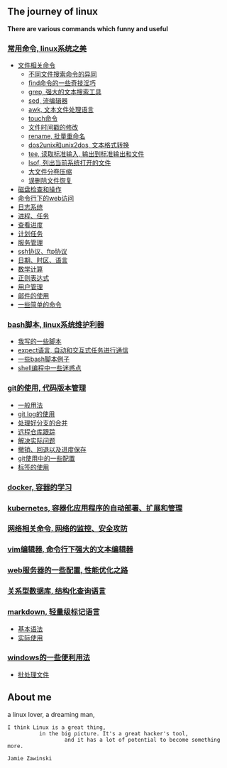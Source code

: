 ## The journey of linux

**There are various commands which funny and useful**<br/>

### [常用命令, linux系统之美](https://github.com/HudsonWu/linuxStudying/tree/master/common)
+ [文件相关命令](https://github.com/HudsonWu/linuxStudying/tree/master/common/file)
    + [不同文件搜索命令的异同](https://github.com/HudsonWu/linuxStudying/tree/master/common/file/file_search/file_search_commands.md)
    + [find命令的一些奇技淫巧](https://github.com/HudsonWu/linuxStudying/tree/master/common/file/find.md)
    + [grep, 强大的文本搜索工具](https://github.com/HudsonWu/linuxStudying/tree/master/common/file/grep.md)
    + [sed, 流编辑器](https://github.com/HudsonWu/linuxStudying/tree/master/common/file/sed.md)
    + [awk, 文本文件处理语言](https://github.com/HudsonWu/linuxStudying/tree/master/common/file/awk.md)
    + [touch命令](https://github.com/HudsonWu/linuxStudying/tree/master/common/file/touch.md)
    + [文件时间戳的修改](https://github.com/HudsonWu/linuxStudying/tree/master/common/file/timestamps.md)
    + [rename, 批量重命名](https://github.com/HudsonWu/linuxStudying/tree/master/common/file/rename.md)
    + [dos2unix和unix2dos, 文本格式转换](https://github.com/HudsonWu/linuxStudying/tree/master/common/file/dos2unix.md)
    + [tee, 读取标准输入, 输出到标准输出和文件](https://github.com/HudsonWu/linuxStudying/tree/master/common/file/tee.md)
    + [lsof, 列出当前系统打开的文件](https://github.com/HudsonWu/linuxStudying/tree/master/common/file/lsof.md)
    + [大文件分卷压缩](https://github.com/HudsonWu/linuxStudying/tree/master/common/file/sub_volume.md)
    + [误删除文件恢复](https://github.com/HudsonWu/linuxStudying/tree/master/common/file/delete_mistake)
+ [磁盘检查和操作](https://github.com/HudsonWu/linuxStudying/tree/master/common/disk)
+ [命令行下的web访问](https://github.com/HudsonWu/linuxStudying/tree/master/common/http)
+ [日志系统](https://github.com/HudsonWu/linuxStudying/tree/master/common/log)
+ [进程、任务](https://github.com/HudsonWu/linuxStudying/tree/master/common/process)
+ [查看进度](https://github.com/HudsonWu/linuxStudying/tree/master/common/progress)
+ [计划任务](https://github.com/HudsonWu/linuxStudying/tree/master/common/schedule)
+ [服务管理](https://github.com/HudsonWu/linuxStudying/tree/master/common/service)
+ [ssh协议、ftp协议](https://github.com/HudsonWu/linuxStudying/tree/master/common/ssh)
+ [日期、时区、语言](https://github.com/HudsonWu/linuxStudying/tree/master/common/time)
+ [数学计算](https://github.com/HudsonWu/linuxStudying/tree/master/common/calc)
+ [正则表达式](https://github.com/HudsonWu/linuxStudying/tree/master/common/regular_expression)
+ [用户管理](https://github.com/HudsonWu/linuxStudying/tree/master/common/user_group)
+ [邮件的使用](https://github.com/HudsonWu/linuxStudying/tree/master/common/mail)
+ [一些简单的命令](https://github.com/HudsonWu/linuxStudying/tree/master/common/simple)

### [bash脚本, linux系统维护利器](https://github.com/HudsonWu/linuxStudying/tree/master/bash)
+ [我写的一些脚本](https://github.com/HudsonWu/linuxStudying/tree/master/bash/my)
+ [expect语言, 自动和交互式任务进行通信](https://github.com/HudsonWu/linuxStudying/tree/master/bash/expect)
+ [一些bash脚本例子](https://github.com/HudsonWu/linuxStudying/tree/master/bash/examples)
+ [shell编程中一些迷惑点](https://github.com/HudsonWu/linuxStudying/tree/master/bash/usage.md)

### [git的使用, 代码版本管理](https://github.com/HudsonWu/linuxStudying/tree/master/git)
+ [一般用法](https://github.com/HudsonWu/linuxStudying/blob/master/git/common.md)
+ [git log的使用](https://github.com/HudsonWu/linuxStudying/blob/master/git/log.md)
+ [处理好分支的合并](https://github.com/HudsonWu/linuxStudying/blob/master/git/merge.md)
+ [远程仓库跟踪](https://github.com/HudsonWu/linuxStudying/blob/master/git/remote.md)
+ [解决实际问题](https://github.com/HudsonWu/linuxStudying/blob/master/git/attention.md)
+ [撤销、回退以及进度保存](https://github.com/HudsonWu/linuxStudying/blob/master/git/checkout.md)
+ [git使用中的一些配置](https://github.com/HudsonWu/linuxStudying/blob/master/git/conf.md)
+ [标签的使用](https://github.com/HudsonWu/linuxStudying/blob/master/git/tag.md)

### [docker, 容器的学习](https://github.com/HudsonWu/linuxStudying/tree/master/docker)

### [kubernetes, 容器化应用程序的自动部署、扩展和管理](https://github.com/HudsonWu/linuxStudying/tree/master/kubernetes)

### [网络相关命令, 网络的监控、安全攻防](https://github.com/HudsonWu/linuxStudying/tree/master/network)

### [vim编辑器, 命令行下强大的文本编辑器](https://github.com/HudsonWu/linuxStudying/tree/master/vim)

### [web服务器的一些配置, 性能优化之路](https://github.com/HudsonWu/linuxStudying/tree/master/webservers)

### [关系型数据库, 结构化查询语言](https://github.com/HudsonWu/linuxStudying/tree/master/rdbms)

### [markdown, 轻量级标记语言](https://github.com/HudsonWu/linuxStudying/tree/master/markdown)
+ [基本语法](https://github.com/HudsonWu/linuxStudying/blob/master/markdown/how.md)
+ [实际使用](https://github.com/HudsonWu/linuxStudying/blob/master/markdown/use.md)

### [windows的一些便利用法](https://github.com/HudsonWu/linuxStudying/tree/master/windows)
+ [批处理文件](https://github.com/HudsonWu/linuxStudying/tree/master/windows/bat)

## About me
a linux lover, a dreaming man,  

```
I think Linux is a great thing,
          in the big picture. It's a great hacker's tool,
                  and it has a lot of potential to become something more.
                                                                  Jamie Zawinski
```
